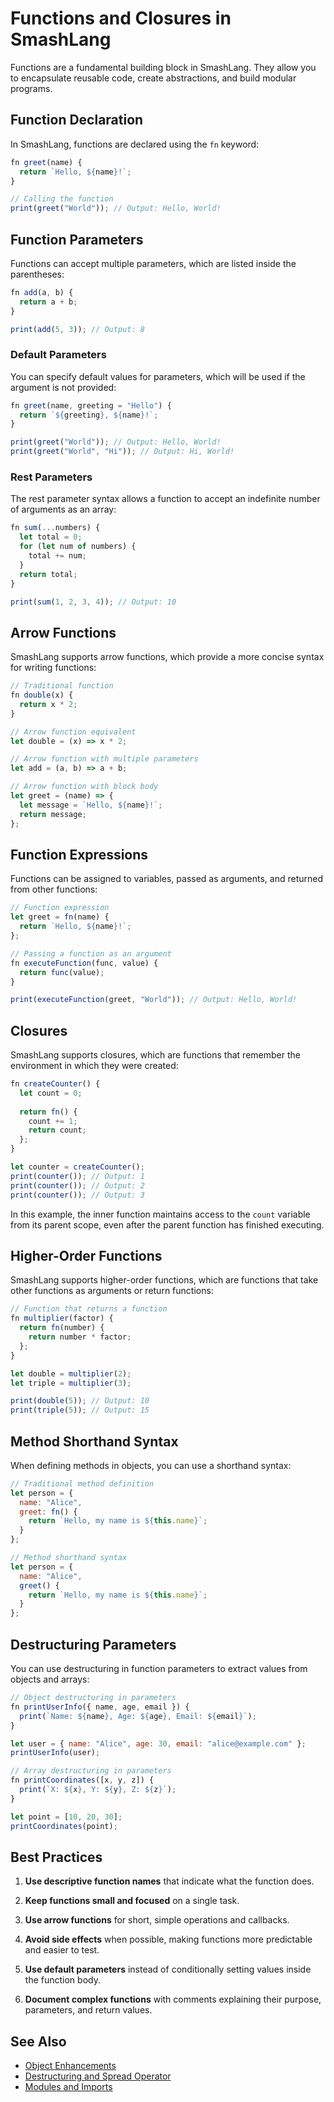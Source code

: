 # Functions and Closures in SmashLang

Functions are a fundamental building block in SmashLang. They allow you to encapsulate reusable code, create abstractions, and build modular programs.

## Function Declaration

In SmashLang, functions are declared using the `fn` keyword:

```js
fn greet(name) {
  return `Hello, ${name}!`;
}

// Calling the function
print(greet("World")); // Output: Hello, World!
```

## Function Parameters

Functions can accept multiple parameters, which are listed inside the parentheses:

```js
fn add(a, b) {
  return a + b;
}

print(add(5, 3)); // Output: 8
```

### Default Parameters

You can specify default values for parameters, which will be used if the argument is not provided:

```js
fn greet(name, greeting = "Hello") {
  return `${greeting}, ${name}!`;
}

print(greet("World")); // Output: Hello, World!
print(greet("World", "Hi")); // Output: Hi, World!
```

### Rest Parameters

The rest parameter syntax allows a function to accept an indefinite number of arguments as an array:

```js
fn sum(...numbers) {
  let total = 0;
  for (let num of numbers) {
    total += num;
  }
  return total;
}

print(sum(1, 2, 3, 4)); // Output: 10
```

## Arrow Functions

SmashLang supports arrow functions, which provide a more concise syntax for writing functions:

```js
// Traditional function
fn double(x) {
  return x * 2;
}

// Arrow function equivalent
let double = (x) => x * 2;

// Arrow function with multiple parameters
let add = (a, b) => a + b;

// Arrow function with block body
let greet = (name) => {
  let message = `Hello, ${name}!`;
  return message;
};
```

## Function Expressions

Functions can be assigned to variables, passed as arguments, and returned from other functions:

```js
// Function expression
let greet = fn(name) {
  return `Hello, ${name}!`;
};

// Passing a function as an argument
fn executeFunction(func, value) {
  return func(value);
}

print(executeFunction(greet, "World")); // Output: Hello, World!
```

## Closures

SmashLang supports closures, which are functions that remember the environment in which they were created:

```js
fn createCounter() {
  let count = 0;
  
  return fn() {
    count += 1;
    return count;
  };
}

let counter = createCounter();
print(counter()); // Output: 1
print(counter()); // Output: 2
print(counter()); // Output: 3
```

In this example, the inner function maintains access to the `count` variable from its parent scope, even after the parent function has finished executing.

## Higher-Order Functions

SmashLang supports higher-order functions, which are functions that take other functions as arguments or return functions:

```js
// Function that returns a function
fn multiplier(factor) {
  return fn(number) {
    return number * factor;
  };
}

let double = multiplier(2);
let triple = multiplier(3);

print(double(5)); // Output: 10
print(triple(5)); // Output: 15
```

## Method Shorthand Syntax

When defining methods in objects, you can use a shorthand syntax:

```js
// Traditional method definition
let person = {
  name: "Alice",
  greet: fn() {
    return `Hello, my name is ${this.name}`;
  }
};

// Method shorthand syntax
let person = {
  name: "Alice",
  greet() {
    return `Hello, my name is ${this.name}`;
  }
};
```

## Destructuring Parameters

You can use destructuring in function parameters to extract values from objects and arrays:

```js
// Object destructuring in parameters
fn printUserInfo({ name, age, email }) {
  print(`Name: ${name}, Age: ${age}, Email: ${email}`);
}

let user = { name: "Alice", age: 30, email: "alice@example.com" };
printUserInfo(user);

// Array destructuring in parameters
fn printCoordinates([x, y, z]) {
  print(`X: ${x}, Y: ${y}, Z: ${z}`);
}

let point = [10, 20, 30];
printCoordinates(point);
```

## Best Practices

1. **Use descriptive function names** that indicate what the function does.

2. **Keep functions small and focused** on a single task.

3. **Use arrow functions** for short, simple operations and callbacks.

4. **Avoid side effects** when possible, making functions more predictable and easier to test.

5. **Use default parameters** instead of conditionally setting values inside the function body.

6. **Document complex functions** with comments explaining their purpose, parameters, and return values.

## See Also

- [Object Enhancements](./object-enhancements.md)
- [Destructuring and Spread Operator](./destructuring.md)
- [Modules and Imports](./modules.md)
